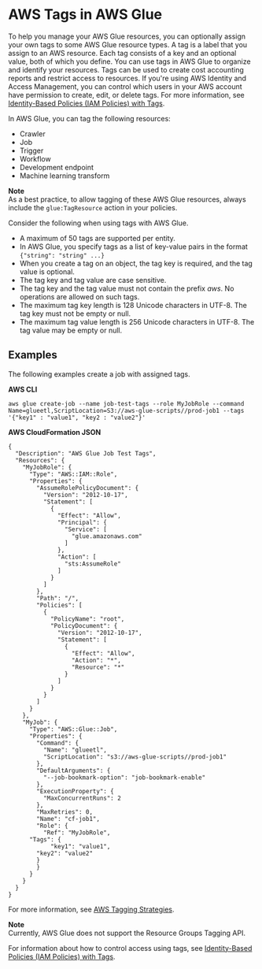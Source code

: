 # AWS Tags in AWS Glue<a name="monitor-tags"></a>

To help you manage your AWS Glue resources, you can optionally assign your own tags to some AWS Glue resource types\. A tag is a label that you assign to an AWS resource\. Each tag consists of a key and an optional value, both of which you define\. You can use tags in AWS Glue to organize and identify your resources\. Tags can be used to create cost accounting reports and restrict access to resources\. If you're using AWS Identity and Access Management, you can control which users in your AWS account have permission to create, edit, or delete tags\. For more information, see [Identity\-Based Policies \(IAM Policies\) with Tags](using-identity-based-policies.md#glue-identity-based-policy-tags)\.  

In AWS Glue, you can tag the following resources:
+ Crawler
+ Job
+ Trigger
+ Workflow
+ Development endpoint
+ Machine learning transform

**Note**  
As a best practice, to allow tagging of these AWS Glue resources, always include the `glue:TagResource` action in your policies\.

Consider the following when using tags with AWS Glue\.
+ A maximum of 50 tags are supported per entity\.
+ In AWS Glue, you specify tags as a list of key\-value pairs in the format `{"string": "string" ...}`
+ When you create a tag on an object, the tag key is required, and the tag value is optional\.
+ The tag key and tag value are case sensitive\.
+ The tag key and the tag value must not contain the prefix *aws*\. No operations are allowed on such tags\.
+ The maximum tag key length is 128 Unicode characters in UTF\-8\. The tag key must not be empty or null\.
+ The maximum tag value length is 256 Unicode characters in UTF\-8\. The tag value may be empty or null\.

## Examples<a name="TagExamples"></a>

The following examples create a job with assigned tags\. 

**AWS CLI**

```
aws glue create-job --name job-test-tags --role MyJobRole --command Name=glueetl,ScriptLocation=S3://aws-glue-scripts//prod-job1 --tags '{"key1" : "value1", "key2 : "value2"}' 
```

**AWS CloudFormation JSON**

```
{
  "Description": "AWS Glue Job Test Tags",
  "Resources": {
    "MyJobRole": {
      "Type": "AWS::IAM::Role",
      "Properties": {
        "AssumeRolePolicyDocument": {
          "Version": "2012-10-17",
          "Statement": [
            {
              "Effect": "Allow",
              "Principal": {
                "Service": [
                  "glue.amazonaws.com"
                ]
              },
              "Action": [
                "sts:AssumeRole"
              ]
            }
          ]
        },
        "Path": "/",
        "Policies": [
          {
            "PolicyName": "root",
            "PolicyDocument": {
              "Version": "2012-10-17",
              "Statement": [
                {
                  "Effect": "Allow",
                  "Action": "*",
                  "Resource": "*"
                }
              ]
            }
          }
        ]
      }
    },
    "MyJob": {
      "Type": "AWS::Glue::Job",
      "Properties": {
        "Command": {
          "Name": "glueetl",
          "ScriptLocation": "s3://aws-glue-scripts//prod-job1"
        },
        "DefaultArguments": {
          "--job-bookmark-option": "job-bookmark-enable"
        },
        "ExecutionProperty": {
          "MaxConcurrentRuns": 2
        },
        "MaxRetries": 0,
        "Name": "cf-job1",
        "Role": {
          "Ref": "MyJobRole",
	  "Tags": {
            "key1": "value1", 
	    "key2": "value2"
        } 
        }
      }
    }
  }
}
```

For more information, see [AWS Tagging Strategies](https://aws.amazon.com/answers/account-management/aws-tagging-strategies/)\. 

**Note**  
Currently, AWS Glue does not support the Resource Groups Tagging API\.

For information about how to control access using tags, see [Identity\-Based Policies \(IAM Policies\) with Tags](using-identity-based-policies.md#glue-identity-based-policy-tags)\.

